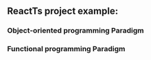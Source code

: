 ## ReactTs project example:

### Object-oriented programming Paradigm

### Functional programming Paradigm
